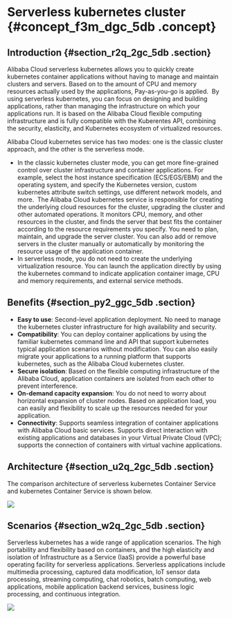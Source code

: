 # Serverless kubernetes cluster {#concept_f3m_dgc_5db .concept}

## Introduction {#section_r2q_2gc_5db .section}

Alibaba Cloud serverless kubernetes allows you to quickly create kubernetes container applications without having to manage and maintain clusters and servers. Based on to the amount of CPU and memory resources actually used by the applications, Pay-as-you-go is applied.  By using serverless kubernetes, you can focus on designing and building applications, rather than managing the infrastructure on which your applications run. It is based on the Alibaba Cloud flexible computing infrastructure and is fully compatible with the Kuberentes API, combining the security, elasticity, and Kubernetes ecosystem of virtualized resources.

Alibaba Cloud kubernetes service has two modes: one is the classic cluster approach, and the other is the serverless mode.

-   In the classic kubernetes cluster mode, you can get more fine-grained control over cluster infrastructure and container applications. For example, select the host instance specification \(ECS/EGS/EBM\) and the operating system, and specify the Kubernetes version, custom kubernetes attribute switch settings, use different network models, and more.  The Alibaba Cloud kubernetes service is responsible for creating the underlying cloud resources for the cluster, upgrading the cluster and other automated operations. It monitors CPU, memory, and other resources in the cluster, and finds the server that best fits the container according to the resource requirements you specify. You need to plan, maintain, and upgrade the server cluster. You can also add or remove servers in the cluster manually or automatically by monitoring the resource usage of the application container.
-   In serverless mode, you do not need to create the underlying virtualization resource. You can launch the application directly by using the kubernetes command to indicate application container image, CPU and memory requirements, and external service methods.

## Benefits {#section_py2_ggc_5db .section}

-   **Easy to use**: Second-level application deployment. No need to manage the kubernetes cluster infrastructure for high availability and security.
-   **Compatibility**: You can deploy container applications by using the familiar kubernetes command line and API that support kubernetes typical application scenarios without modification. You can also easily migrate your applications to a running platform that supports kubernetes, such as the Alibaba Cloud kubernetes cluster.
-   **Secure isolation**: Based on the flexible computing infrastructure of the Alibaba Cloud, application containers are isolated from each other to prevent interference.
-   **On-demand capacity expansion**: You do not need to worry about horizontal expansion of cluster nodes. Based on application load, you can easily and flexibility to scale up the resources needed for your application.
-   **Connectivity**: Supports seamless integration of container applications with Alibaba Cloud basic services. Supports direct interaction with existing applications and databases in your Virtual Private Cloud \(VPC\); supports the connection of containers with virtual vachine applications.

## Architecture {#section_u2q_2gc_5db .section}

The comparison architecture of serverless kubernetes Container Service and kubernetes Container Service is shown below.

![](http://static-aliyun-doc.oss-cn-hangzhou.aliyuncs.com/assets/img/6864/15341354991393_en-US.png)

## Scenarios {#section_w2q_2gc_5db .section}

Serverless kubernetes has a wide range of application scenarios. The high portability and flexibility based on containers, and the high elasticity and isolation of Infrastructure as a Service \(IaaS\) provide a powerful base operating facility for serverless applications. Serverless applications include multimedia processing, captured data modification, IoT sensor data processing, streaming computing, chat robotics, batch computing, web applications, mobile application backend services, business logic processing, and continuous integration.

![](http://static-aliyun-doc.oss-cn-hangzhou.aliyuncs.com/assets/img/6864/15341354991394_en-US.png)

